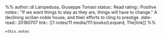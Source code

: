 %%
author::di Lampedusa, Giuseppe Tomasi
status:: Read
rating:: Positive
notes:: "If we want things to stay as they are, things will have to change." A declining sicilian noble house, and their efforts to cling to prestige.
date-read:: 20180707
link:: [[1 notes/11 media/111 books/Leopard, The|link]]
%%

`=this.notes`